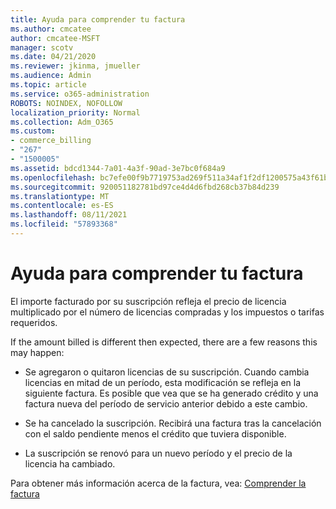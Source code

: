 ```yaml
---
title: Ayuda para comprender tu factura
ms.author: cmcatee
author: cmcatee-MSFT
manager: scotv
ms.date: 04/21/2020
ms.reviewer: jkinma, jmueller
ms.audience: Admin
ms.topic: article
ms.service: o365-administration
ROBOTS: NOINDEX, NOFOLLOW
localization_priority: Normal
ms.collection: Adm_O365
ms.custom:
- commerce_billing
- "267"
- "1500005"
ms.assetid: bdcd1344-7a01-4a3f-90ad-3e7bc0f684a9
ms.openlocfilehash: bc7efe00f9b7719753ad269f511a34af1f2df1200575a43f61b916a2a735ae12
ms.sourcegitcommit: 920051182781bd97ce4d4d6fbd268cb37b84d239
ms.translationtype: MT
ms.contentlocale: es-ES
ms.lasthandoff: 08/11/2021
ms.locfileid: "57893368"
---
```

# <a name="help-understanding-your-bill"></a>Ayuda para comprender tu factura

El importe facturado por su suscripción refleja el precio de licencia multiplicado por el número de licencias compradas y los impuestos o tarifas requeridos.
  
If the amount billed is different then expected, there are a few reasons this may happen:
  
- Se agregaron o quitaron licencias de su suscripción. Cuando cambia licencias en mitad de un período, esta modificación se refleja en la siguiente factura. Es posible que vea que se ha generado crédito y una factura nueva del período de servicio anterior debido a este cambio.

- Se ha cancelado la suscripción. Recibirá una factura tras la cancelación con el saldo pendiente menos el crédito que tuviera disponible.

- La suscripción se renovó para un nuevo período y el precio de la licencia ha cambiado.

Para obtener más información acerca de la factura, vea: [Comprender la factura](https://docs.microsoft.com/microsoft-365/commerce/billing-and-payments/understand-your-invoice2)